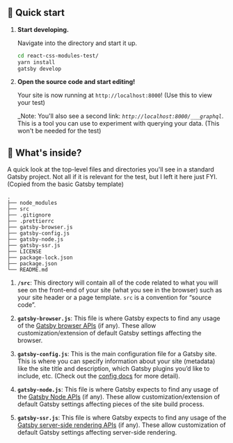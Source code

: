 
## 🚀 Quick start

1.  **Start developing.**

    Navigate into the directory and start it up.

    ```sh
    cd react-css-modules-test/
    yarn install
    gatsby develop
    ```

1.  **Open the source code and start editing!**

    Your site is now running at `http://localhost:8000`! (Use this to view your test)

    _Note: You'll also see a second link: _`http://localhost:8000/___graphql`_. This is a tool you can use to experiment with querying your data. (This won't be needed for the test)


## 🧐 What's inside?

A quick look at the top-level files and directories you'll see in a standard Gatsby project. Not all if it is relevant for the test, but I left it here just FYI. (Copied from the basic Gatsby template)

    .
    ├── node_modules
    ├── src
    ├── .gitignore
    ├── .prettierrc
    ├── gatsby-browser.js
    ├── gatsby-config.js
    ├── gatsby-node.js
    ├── gatsby-ssr.js
    ├── LICENSE
    ├── package-lock.json
    ├── package.json
    └── README.md


1.  **`/src`**: This directory will contain all of the code related to what you will see on the front-end of your site (what you see in the browser) such as your site header or a page template. `src` is a convention for “source code”.

2.  **`gatsby-browser.js`**: This file is where Gatsby expects to find any usage of the [Gatsby browser APIs](https://www.gatsbyjs.org/docs/browser-apis/) (if any). These allow customization/extension of default Gatsby settings affecting the browser.

3.  **`gatsby-config.js`**: This is the main configuration file for a Gatsby site. This is where you can specify information about your site (metadata) like the site title and description, which Gatsby plugins you’d like to include, etc. (Check out the [config docs](https://www.gatsbyjs.org/docs/gatsby-config/) for more detail).

4.  **`gatsby-node.js`**: This file is where Gatsby expects to find any usage of the [Gatsby Node APIs](https://www.gatsbyjs.org/docs/node-apis/) (if any). These allow customization/extension of default Gatsby settings affecting pieces of the site build process.

5.  **`gatsby-ssr.js`**: This file is where Gatsby expects to find any usage of the [Gatsby server-side rendering APIs](https://www.gatsbyjs.org/docs/ssr-apis/) (if any). These allow customization of default Gatsby settings affecting server-side rendering.

